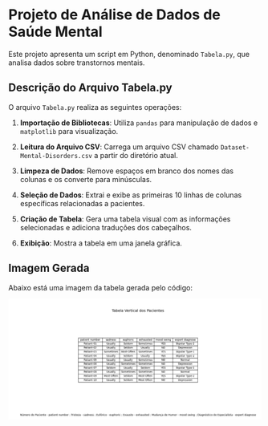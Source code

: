 # Projeto de Análise de Dados de Saúde Mental

Este projeto apresenta um script em Python, denominado `Tabela.py`, que analisa dados sobre transtornos mentais.

## Descrição do Arquivo Tabela.py

O arquivo `Tabela.py` realiza as seguintes operações:

1. **Importação de Bibliotecas**: Utiliza `pandas` para manipulação de dados e `matplotlib` para visualização.

2. **Leitura do Arquivo CSV**: Carrega um arquivo CSV chamado `Dataset-Mental-Disorders.csv` a partir do diretório atual.

3. **Limpeza de Dados**: Remove espaços em branco dos nomes das colunas e os converte para minúsculas.

4. **Seleção de Dados**: Extrai e exibe as primeiras 10 linhas de colunas específicas relacionadas a pacientes.

5. **Criação de Tabela**: Gera uma tabela visual com as informações selecionadas e adiciona traduções dos cabeçalhos.

6. **Exibição**: Mostra a tabela em uma janela gráfica.

## Imagem Gerada

Abaixo está uma imagem da tabela gerada pelo código:

![Tabela dos Pacientes](img/Figure_1.png)
